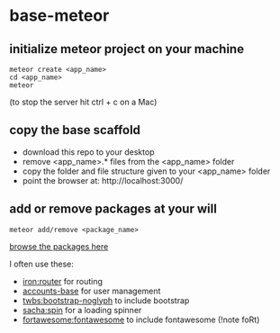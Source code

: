 # base-meteor

## initialize meteor project on your machine

````
meteor create <app_name>
cd <app_name>
meteor
````
(to stop the server hit ctrl + c on a Mac)

## copy the base scaffold

  - download this repo to your desktop
  - remove <app_name>.\* files from the <app_name> folder
  - copy the folder and file structure given to your <app_name> folder
  - point the browser at: http://localhost:3000/

## add or remove packages at your will

````
meteor add/remove <package_name>
````
[browse the packages here](https://atmospherejs.com/packages/most-used)

I often use these:
  - [iron:router](https://atmospherejs.com/iron/router) for routing
  - [accounts-base](https://atmospherejs.com/meteor/accounts-base) for user management
  - [twbs:bootstrap-noglyph](https://atmospherejs.com/twbs/bootstrap-noglyph) to include bootstrap
  - [sacha:spin](https://atmospherejs.com/sacha/spin) for a loading spinner
  - [fortawesome:fontawesome](https://atmospherejs.com/fortawesome) to include fontawesome (!note foRt)
